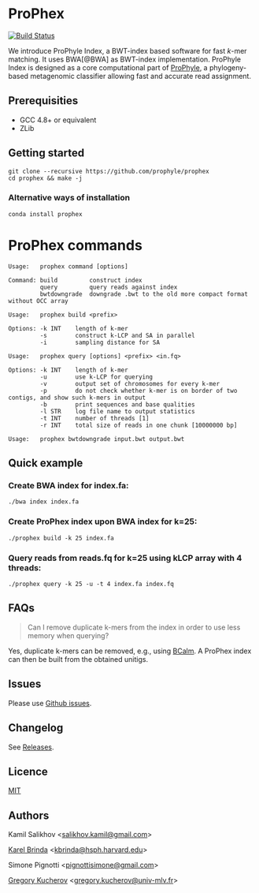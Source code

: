 # ProPhex

[![Build Status](https://travis-ci.org/prophyle/prophex.svg?branch=master)](https://travis-ci.org/prophyle/prophex)

We introduce ProPhyle Index, a BWT-index based software for fast *k*-mer matching. It uses BWA[@BWA] as BWT-index implementation. ProPhyle Index is designed as a core computational part of [ProPhyle](https://prophyle.github.io), a phylogeny-based metagenomic classifier allowing fast and accurate read assignment.

## Prerequisities

* GCC 4.8+ or equivalent
* ZLib


## Getting started

```
git clone --recursive https://github.com/prophyle/prophex
cd prophex && make -j
```

### Alternative ways of installation

```
conda install prophex
```

# ProPhex commands

```
Usage:   prophex command [options]

Command: build         construct index
         query         query reads against index
         bwtdowngrade  downgrade .bwt to the old more compact format without OCC array
```

```
Usage:   prophex build <prefix>

Options: -k INT    length of k-mer
         -s        construct k-LCP and SA in parallel
         -i        sampling distance for SA
```

```
Usage:   prophex query [options] <prefix> <in.fq>

Options: -k INT    length of k-mer
         -u        use k-LCP for querying
         -v        output set of chromosomes for every k-mer
         -p        do not check whether k-mer is on border of two contigs, and show such k-mers in output
         -b        print sequences and base qualities
         -l STR    log file name to output statistics
         -t INT    number of threads [1]
         -r INT    total size of reads in one chunk [10000000 bp]
```

```
Usage:   prophex bwtdowngrade input.bwt output.bwt
```

## Quick example

### Create BWA index for index.fa:

```
./bwa index index.fa
```

### Create ProPhex index upon BWA index for k=25:

```
./prophex build -k 25 index.fa
```

### Query reads from reads.fq for k=25 using kLCP array with 4 threads:

```
./prophex query -k 25 -u -t 4 index.fa index.fq
```

## FAQs

> Can I remove duplicate k-mers from the index in order to use less memory when querying?

Yes, duplicate k-mers can be removed, e.g., using
[BCalm](https://github.com/GATB/bcalm). A ProPhex index can then be built from
the obtained unitigs.


## Issues

Please use [Github issues](https://github.com/prophyle/prophex/issues).


## Changelog

See [Releases](https://github.com/prophyle/prophex/releases).


## Licence

[MIT](https://github.com/prophyle/prophex/blob/master/LICENSE)


## Authors

Kamil Salikhov \<salikhov.kamil@gmail.com\>

[Karel Brinda](http://brinda.cz) \<kbrinda@hsph.harvard.edu\>

Simone Pignotti \<pignottisimone@gmail.com\>

[Gregory Kucherov](http://igm.univ-mlv.fr/~koutcher/) \<gregory.kucherov@univ-mlv.fr\>

